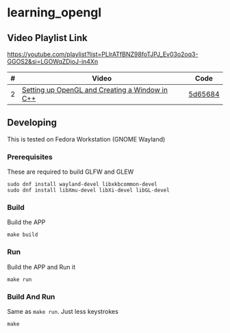# learning_opengl

## Video Playlist Link

https://youtube.com/playlist?list=PLlrATfBNZ98foTJPJ_Ev03o2oq3-GGOS2&si=LGOWqZDjoJ-in4Xn

| #   | Video                                                                                                                                         | Code                                                                                                       |
| --- | --------------------------------------------------------------------------------------------------------------------------------------------- | ---------------------------------------------------------------------------------------------------------- |
| 2   | [Setting up OpenGL and Creating a Window in C++](https://www.youtube.com/watch?v=OR4fNpBjmq8&list=PLlrATfBNZ98foTJPJ_Ev03o2oq3-GGOS2&index=2) | [5d65684](https://github.com/dhananjaylatkar/learning_opengl/tree/5d65684e51f08d6e82391dada99d08400a453421) |

## Developing

This is tested on Fedora Workstation (GNOME Wayland)

### Prerequisites

These are required to build GLFW and GLEW

```shell
sudo dnf install wayland-devel libxkbcommon-devel
sudo dnf install libXmu-devel libXi-devel libGL-devel
```

### Build

Build the APP

```shell
make build
```

### Run

Build the APP and Run it

```shell
make run
```

### Build And Run

Same as `make run`. Just less keystrokes

```shell
make
```
